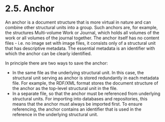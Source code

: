# 2.5. Anchor

An anchor is a document structure that is more virtual in nature and can combine other structural units into a group. Such anchors are, for example, the structures Multi-volume Work or Journal, which holds all volumes of the work or all volumes of the journal together. The anchor itself has no content files - i.e. no image set with image files, it consists only of a structural unit that has descriptive metadata. The essential metadata is an identifier with which the anchor can be clearly identified.

In principle there are two ways to save the anchor:

* In the same file as the underlying structural unit. In this case, the structural unit serving as anchor is stored redundantly in each metadata file. For example, the RDF/XML format stores the document structure of the anchor as the top-level structural unit in the file.
* In a separate file, so that the anchor must be referenced from underlying structural units. For importing into databases and repositories, this means that the anchor must always be imported first. To ensure referencing, the anchor contains an identifier that is used in the reference in the underlying structural unit.

